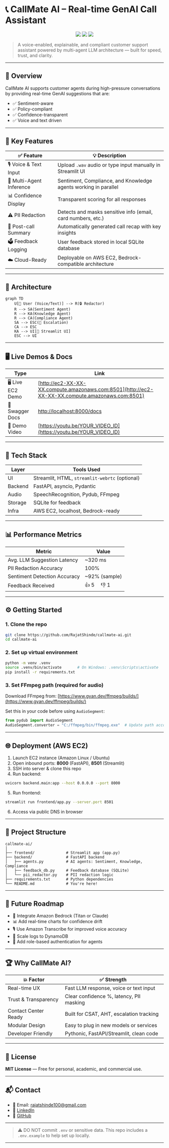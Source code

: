 
# 📞 CallMate AI – Real-time GenAI Call Assistant

<p align="center">
  <img src="https://img.shields.io/badge/Streamlit-1.46-orange?logo=streamlit" />
  <img src="https://img.shields.io/badge/FastAPI-0.110-green?logo=fastapi" />
  <img src="https://img.shields.io/badge/GenAI-powered-blueviolet?logo=openai" />
</p>

> A voice-enabled, explainable, and compliant customer support assistant powered by multi-agent LLM architecture — built for speed, trust, and clarity.

---

## 🚀 Overview

CallMate AI supports customer agents during high-pressure conversations by providing real-time GenAI suggestions that are:

- ✅ Sentiment-aware  
- ✅ Policy-compliant  
- ✅ Confidence-transparent  
- ✅ Voice and text driven  

---

## 🎯 Key Features

| ✅ Feature                | 💡 Description                                                           |
|--------------------------|---------------------------------------------------------------------------|
| 🎙️ Voice & Text Input    | Upload `.wav` audio or type input manually in Streamlit UI               |
| 🤖 Multi-Agent Inference | Sentiment, Compliance, and Knowledge agents working in parallel           |
| 📊 Confidence Display    | Transparent scoring for all responses                                     |
| ⚠️ PII Redaction         | Detects and masks sensitive info (email, card numbers, etc.)              |
| 📑 Post-call Summary     | Automatically generated call recap with key insights                     |
| 🗳️ Feedback Logging      | User feedback stored in local SQLite database                             |
| ☁️ Cloud-Ready           | Deployable on AWS EC2, Bedrock-compatible architecture                    |

---

## 🧠 Architecture

```mermaid
graph TD
    U[👤 User (Voice/Text)] --> R(🔒 Redactor)
    R --> SA(Sentiment Agent)
    R --> KA(Knowledge Agent)
    R --> CA(Compliance Agent)
    SA --> ESC(🔺 Escalation)
    CA --> ESC
    KA --> UI[💬 Streamlit UI]
    ESC --> UI
```

---

## 🖥️ Live Demos & Docs

| Type            | Link                                                                                           |
|-----------------|------------------------------------------------------------------------------------------------|
| 🖥️ Live EC2 Demo | [http://ec2-XX-XX-XX.compute.amazonaws.com:8501](http://ec2-XX-XX-XX.compute.amazonaws.com:8501) |
| 🧪 Swagger Docs   | [http://localhost:8000/docs](http://localhost:8000/docs)                                       |
| 🎥 Demo Video    | [https://youtu.be/YOUR_VIDEO_ID](https://youtu.be/YOUR_VIDEO_ID)                               |

---

## 🧰 Tech Stack

| Layer    | Tools Used                       |
|----------|----------------------------------|
| UI       | Streamlit, HTML, `streamlit-webrtc` (optional) |
| Backend  | FastAPI, asyncio, Pydantic       |
| Audio    | SpeechRecognition, Pydub, FFmpeg |
| Storage  | SQLite for feedback              |
| Infra    | AWS EC2, localhost, Bedrock-ready |

---

## 📊 Performance Metrics

| Metric                       | Value        |
|-----------------------------|--------------|
| Avg. LLM Suggestion Latency | ~320 ms      |
| PII Redaction Accuracy      | 100%         |
| Sentiment Detection Accuracy| ~92% (sample)|
| Feedback Received           | 👍 5  👎 1     |

---

## ⚙️ Getting Started

### 1. Clone the repo
```bash
git clone https://github.com/RajatShinde/callmate-ai.git
cd callmate-ai
```

### 2. Set up virtual environment
```bash
python -m venv .venv
source .venv/bin/activate       # On Windows: .venv\Scripts\activate
pip install -r requirements.txt
```

### 3. Set FFmpeg path (required for audio)
Download FFmpeg from: [https://www.gyan.dev/ffmpeg/builds/](https://www.gyan.dev/ffmpeg/builds/)

Set this in your code before using `AudioSegment`:
```python
from pydub import AudioSegment
AudioSegment.converter = "C:/ffmpeg/bin/ffmpeg.exe"  # Update path accordingly
```

---

## 🌐 Deployment (AWS EC2)

1. Launch EC2 instance (Amazon Linux / Ubuntu)
2. Open inbound ports: **8000** (FastAPI), **8501** (Streamlit)
3. SSH into server & clone this repo
4. Run backend:
```bash
uvicorn backend.main:app --host 0.0.0.0 --port 8000
```
5. Run frontend:
```bash
streamlit run frontend/app.py --server.port 8501
```
6. Access via public DNS in browser

---

## 📁 Project Structure

```
callmate-ai/
│
├── frontend/              # Streamlit app (app.py)
├── backend/               # FastAPI backend
│   ├── agents.py          # AI agents: Sentiment, Knowledge, Compliance
│   ├── feedback_db.py     # Feedback database (SQLite)
│   └── pii_redactor.py    # PII redaction logic
├── requirements.txt       # Python dependencies
└── README.md              # You're here!
```

---

## 🔮 Future Roadmap

- 🔄 Integrate Amazon Bedrock (Titan or Claude)
- 📊 Add real-time charts for confidence drift
- 🎙️ Use Amazon Transcribe for improved voice accuracy
- 💾 Scale logs to DynamoDB
- 🔐 Add role-based authentication for agents

---

## 🏆 Why CallMate AI?

| 💥 Factor            | ✅ Strength                                    |
|----------------------|------------------------------------------------|
| Real-time UX         | Fast LLM response, voice or text input         |
| Trust & Transparency | Clear confidence %, latency, PII masking       |
| Contact Center Ready | Built for CSAT, AHT, escalation tracking       |
| Modular Design       | Easy to plug in new models or services         |
| Developer Friendly   | Pythonic, FastAPI/Streamlit, clean code        |

---

## 📜 License

**MIT License** — Free for personal, academic, and commercial use.

---

## 📬 Contact

- 📧 Email: [rajatshinde100@gmail.com](mailto:rajatshinde100@gmail.com)  
- 🔗 [LinkedIn](https://www.linkedin.com/in/YOUR_LINKEDIN)  
- 🔗 [GitHub](https://github.com/RajatShinde)

---

> ⚠️ DO NOT commit `.env` or sensitive data.
> This repo includes a `.env.example` to help set up locally.

---
